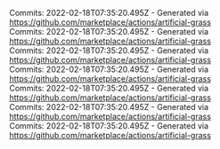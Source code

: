 Commits: 2022-02-18T07:35:20.495Z - Generated via https://github.com/marketplace/actions/artificial-grass
<br>
Commits: 2022-02-18T07:35:20.495Z - Generated via https://github.com/marketplace/actions/artificial-grass
<br>
Commits: 2022-02-18T07:35:20.495Z - Generated via https://github.com/marketplace/actions/artificial-grass
<br>
Commits: 2022-02-18T07:35:20.495Z - Generated via https://github.com/marketplace/actions/artificial-grass
<br>
Commits: 2022-02-18T07:35:20.495Z - Generated via https://github.com/marketplace/actions/artificial-grass
<br>
Commits: 2022-02-18T07:35:20.495Z - Generated via https://github.com/marketplace/actions/artificial-grass
<br>
Commits: 2022-02-18T07:35:20.495Z - Generated via https://github.com/marketplace/actions/artificial-grass
<br>
